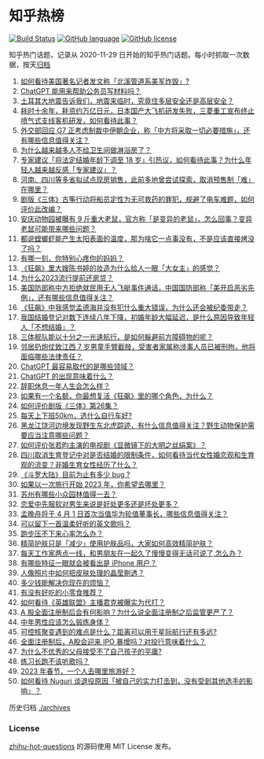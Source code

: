 # 知乎热榜
[![Build Status](https://github.com/ToWeLong/zhihu-hot-questions/workflows/CI/badge.svg)](https://github.com/ToWeLong/zhihu-hot-questions/actions)
[![GitHub language](https://img.shields.io/badge/language-golang-orange.svg)](https://golang.org/)
[![GitHub license](https://img.shields.io/github/license/ToWeLong/zhihu-hot-questions)](https://github.com/ToWeLong/zhihu-hot-questions/blob/main/LICENSE)

知乎热门话题，记录从 2020-11-29 日开始的知乎热门话题。每小时抓取一次数据，按天[归档](./archives)

<!-- BEGIN -->

1. [如何看待美国著名记者发文称「北溪管道系美军炸毁」?](https://www.zhihu.com/question/582874371)
1. [ChatGPT 能用来帮助公务员写材料吗？](https://www.zhihu.com/question/580250105)
1. [土耳其大地震告诉我们，地震来临时，究竟住多层安全还是高层安全？](https://www.zhihu.com/question/582564487)
1. [耗时十余年，耗资约万亿日元，日本国产大飞机研发失败，三菱重工宣布终止喷气式支线客机研发，如何看待此事？](https://www.zhihu.com/question/582749904)
1. [外交部回应 G7 正考虑制裁中伊朝企业，称「中方将采取一切必要措施」，还有哪些信息值得关注？](https://www.zhihu.com/question/582965322)
1. [为什么越来越多人不给卫生间做淋浴房了？](https://www.zhihu.com/question/582517851)
1. [专家建议「将法定结婚年龄下调至 18 岁」引热议，如何看待此事？为什么年轻人越来越反感「专家建议」？](https://www.zhihu.com/question/582924506)
1. [河南、四川等多省拟试点现房销售，此前多地曾尝试探索，取消预售制「难」在哪里？](https://www.zhihu.com/question/582921835)
1. [剧版《三体》古筝行动将船员定性为无可救药的罪犯，规避了电车难题，如何评价此改编？](https://www.zhihu.com/question/582252370)
1. [安庆动物园被曝有 9 斤重大老鼠，官方称「是变异的老鼠」，怎么回事？变异老鼠可能带来哪些问题？](https://www.zhihu.com/question/582187966)
1. [都说螳螂虾能产生太阳表面的温度，那为啥它一点事没有，不是应该直接烤没了吗？](https://www.zhihu.com/question/541560060)
1. [有哪一刻，你特别心疼你的妈妈？](https://www.zhihu.com/question/267430528)
1. [《狂飙》里大嫂陈书婷的妆造为什么给人一眼「大女主」的感觉？](https://www.zhihu.com/question/582013746)
1. [为什么2023流行提前还房贷？](https://www.zhihu.com/question/582239126)
1. [美国防部称中方拒绝就民用无人飞艇事件通话，中国国防部称「美开启恶劣先例」，还有哪些信息值得关注？](https://www.zhihu.com/question/582977528)
1. [《狂飙》中我感觉孟德海并没有犯什么重大错误，为什么还会被纪委带走？](https://www.zhihu.com/question/581355187)
1. [我国结婚登记对数下连续八年下降，初婚年龄大幅延迟，是什么原因导致年轻人「不想结婚」？](https://www.zhihu.com/question/582473778)
1. [三体舰队能以十分之一光速航行，是如何躲避前方障碍物的呢？](https://www.zhihu.com/question/582644358)
1. [邻居扔炮仗致江西 7 岁男童手臂截肢，受害者家属称涉事人员已被刑拘，他将面临哪些法律责任？](https://www.zhihu.com/question/582814178)
1. [ChatGPT 最容易取代的是哪些领域？](https://www.zhihu.com/question/582498339)
1. [ChatGPT 的出现意味着什么？](https://www.zhihu.com/question/582450800)
1. [辞职休息一年人生会怎么样？](https://www.zhihu.com/question/582718053)
1. [如果有一个名额，你最想复活《狂飙》里的哪个角色，为什么？](https://www.zhihu.com/question/582642987)
1. [如何评价剧版《三体》第26集？](https://www.zhihu.com/question/580668765)
1. [每天上下班50km，选什么自行车好?](https://www.zhihu.com/question/582616651)
1. [黑龙江饶河边境发现野生东北虎踪迹，有什么信息值得关注？野生动物保护需要应当注意哪些问题？](https://www.zhihu.com/question/582626846)
1. [如何评价张若昀主演的电视剧《显微镜下的大明之丝绢案》？](https://www.zhihu.com/question/509947846)
1. [四川取消生育登记中对是否结婚的限制条件，如何看待当代女性婚恋观和生育观的流变？非婚生育女性经历了什么？](https://www.zhihu.com/question/582930133)
1. [《斗罗大陆》目前为止有多少 bug ?](https://www.zhihu.com/question/445980899)
1. [如果以一次旅行开始 2023 年，你希望去哪里？](https://www.zhihu.com/question/578903867)
1. [苏州有哪些小众园林值得一去？](https://www.zhihu.com/question/420098614)
1. [恋爱中先服软对男生来说是好处更多还是坏处更多？](https://www.zhihu.com/question/581980504)
1. [孟晚舟将于 4 月 1 日首次当值华为轮值董事长，哪些信息值得关注？](https://www.zhihu.com/question/582817893)
1. [可以留下一首温柔好听的英文歌吗？](https://www.zhihu.com/question/582683080)
1. [跑步压不下来心率怎么办？](https://www.zhihu.com/question/580850262)
1. [精简护肤只是「减少」使用护肤品吗，大家如何高效精简护肤？](https://www.zhihu.com/question/581142972)
1. [每天工作家两点一线，和男朋友在一起久了慢慢变得无话可说了,怎么办？](https://www.zhihu.com/question/581990434)
1. [有哪些特征一眼就会被看出是 iPhone 用户？](https://www.zhihu.com/question/357678200)
1. [人像照片中如何把皮肤处理的晶莹剔透？](https://www.zhihu.com/question/48278106)
1. [多少钱能解决你现在的烦恼？](https://www.zhihu.com/question/581572358)
1. [有没有好吃的小零食推荐？](https://www.zhihu.com/question/572304148)
1. [如何看待《英雄联盟》主播君克被曝实为代打？](https://www.zhihu.com/question/582552312)
1. [A 股全面注册制后会有何影响？为什么说全面注册制之后监管更严了？](https://www.zhihu.com/question/582480632)
1. [中年男性应该怎么锻炼身体？](https://www.zhihu.com/question/578373175)
1. [可控核聚变遇到的难点是什么？距离可以用于星际航行还有多远?](https://www.zhihu.com/question/582784180)
1. [全面注册制后，A股会迎来 IPO 暴增吗？对投行意味着什么？](https://www.zhihu.com/question/582480858)
1. [为什么不优秀的父母接受不了自己孩子的平庸?](https://www.zhihu.com/question/577931117)
1. [练习长跑不该听歌吗？](https://www.zhihu.com/question/580084631)
1. [2023 年春节，一个人去哪里旅游好？](https://www.zhihu.com/question/577306701)
1. [如何看待 Nuguri 谈退役原因「被自己的实力打击到，没有受到其他选手的影响」？](https://www.zhihu.com/question/582782864)

<!-- END -->

历史归档 [./archives](./archives)


### License
[zhihu-hot-questions](https://github.com/towelong/zhihu-hot-questions) 的源码使用 MIT License 发布。